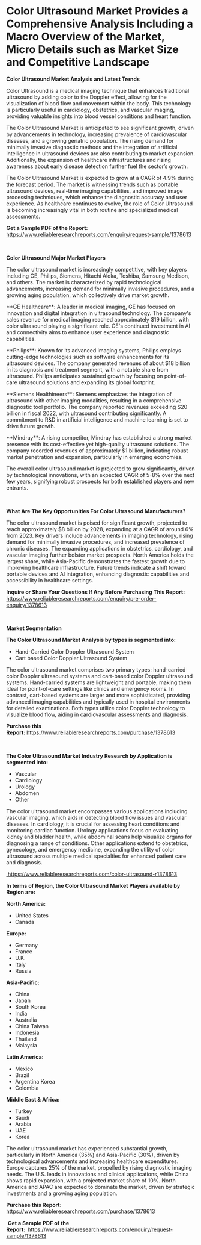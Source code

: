 <p><h1>Color Ultrasound Market Provides a Comprehensive Analysis Including a Macro Overview of the Market, Micro Details such as Market Size and Competitive Landscape</h1></p><p><strong>Color Ultrasound Market Analysis and Latest Trends</strong></p>
<p><p>Color Ultrasound is a medical imaging technique that enhances traditional ultrasound by adding color to the Doppler effect, allowing for the visualization of blood flow and movement within the body. This technology is particularly useful in cardiology, obstetrics, and vascular imaging, providing valuable insights into blood vessel conditions and heart function.</p><p>The Color Ultrasound Market is anticipated to see significant growth, driven by advancements in technology, increasing prevalence of cardiovascular diseases, and a growing geriatric population. The rising demand for minimally invasive diagnostic methods and the integration of artificial intelligence in ultrasound devices are also contributing to market expansion. Additionally, the expansion of healthcare infrastructures and rising awareness about early disease detection further fuel the sector’s growth.</p><p>The Color Ultrasound Market is expected to grow at a CAGR of 4.9% during the forecast period. The market is witnessing trends such as portable ultrasound devices, real-time imaging capabilities, and improved image processing techniques, which enhance the diagnostic accuracy and user experience. As healthcare continues to evolve, the role of Color Ultrasound is becoming increasingly vital in both routine and specialized medical assessments.</p></p>
<p><strong>Get a Sample PDF of the Report:&nbsp;</strong> <a href="https://www.reliableresearchreports.com/enquiry/request-sample/1378613?utm_campaign=2487&utm_medium=2&utm_source=Github&utm_content=ia&utm_term=13042025&utm_id=color-ultrasound">https://www.reliableresearchreports.com/enquiry/request-sample/1378613</a></p>
<p>&nbsp;</p>
<p><strong>Color Ultrasound Major Market Players</strong></p>
<p><p>The color ultrasound market is increasingly competitive, with key players including GE, Philips, Siemens, Hitachi Aloka, Toshiba, Samsung Medison, and others. The market is characterized by rapid technological advancements, increasing demand for minimally invasive procedures, and a growing aging population, which collectively drive market growth.</p><p>**GE Healthcare**: A leader in medical imaging, GE has focused on innovation and digital integration in ultrasound technology. The company's sales revenue for medical imaging reached approximately $19 billion, with color ultrasound playing a significant role. GE's continued investment in AI and connectivity aims to enhance user experience and diagnostic capabilities.</p><p>**Philips**: Known for its advanced imaging systems, Philips employs cutting-edge technologies such as software enhancements for its ultrasound devices. The company generated revenues of about $18 billion in its diagnosis and treatment segment, with a notable share from ultrasound. Philips anticipates sustained growth by focusing on point-of-care ultrasound solutions and expanding its global footprint.</p><p>**Siemens Healthineers**: Siemens emphasizes the integration of ultrasound with other imaging modalities, resulting in a comprehensive diagnostic tool portfolio. The company reported revenues exceeding $20 billion in fiscal 2022, with ultrasound contributing significantly. A commitment to R&D in artificial intelligence and machine learning is set to drive future growth.</p><p>**Mindray**: A rising competitor, Mindray has established a strong market presence with its cost-effective yet high-quality ultrasound solutions. The company recorded revenues of approximately $1 billion, indicating robust market penetration and expansion, particularly in emerging economies.</p><p>The overall color ultrasound market is projected to grow significantly, driven by technological innovations, with an expected CAGR of 5-8% over the next few years, signifying robust prospects for both established players and new entrants.</p></p>
<p>&nbsp;</p>
<p><strong>What Are The Key Opportunities For Color Ultrasound Manufacturers?</strong></p>
<p><p>The color ultrasound market is poised for significant growth, projected to reach approximately $8 billion by 2028, expanding at a CAGR of around 6% from 2023. Key drivers include advancements in imaging technology, rising demand for minimally invasive procedures, and increased prevalence of chronic diseases. The expanding applications in obstetrics, cardiology, and vascular imaging further bolster market prospects. North America holds the largest share, while Asia-Pacific demonstrates the fastest growth due to improving healthcare infrastructure. Future trends indicate a shift toward portable devices and AI integration, enhancing diagnostic capabilities and accessibility in healthcare settings.</p></p>
<p><strong>Inquire or Share Your Questions If Any Before Purchasing This Report:</strong> <a href="https://www.reliableresearchreports.com/enquiry/pre-order-enquiry/1378613?utm_campaign=2487&utm_medium=2&utm_source=Github&utm_content=ia&utm_term=13042025&utm_id=color-ultrasound">https://www.reliableresearchreports.com/enquiry/pre-order-enquiry/1378613</a></p>
<p>&nbsp;</p>
<p><strong>Market Segmentation</strong></p>
<p><strong>The Color Ultrasound Market Analysis by types is segmented into:</strong></p>
<p><ul><li>Hand-Carried Color Doppler Ultrasound System</li><li>Cart based Color Doppler Ultrasound System</li></ul></p>
<p><p>The color ultrasound market comprises two primary types: hand-carried color Doppler ultrasound systems and cart-based color Doppler ultrasound systems. Hand-carried systems are lightweight and portable, making them ideal for point-of-care settings like clinics and emergency rooms. In contrast, cart-based systems are larger and more sophisticated, providing advanced imaging capabilities and typically used in hospital environments for detailed examinations. Both types utilize color Doppler technology to visualize blood flow, aiding in cardiovascular assessments and diagnosis.</p></p>
<p><strong>Purchase this Report:&nbsp;</strong><a href="https://www.reliableresearchreports.com/purchase/1378613?utm_campaign=2487&utm_medium=2&utm_source=Github&utm_content=ia&utm_term=13042025&utm_id=color-ultrasound">https://www.reliableresearchreports.com/purchase/1378613</a></p>
<p>&nbsp;</p>
<p><strong>The Color Ultrasound Market Industry Research by Application is segmented into:</strong></p>
<p><ul><li>Vascular</li><li>Cardiology</li><li>Urology</li><li>Abdomen</li><li>Other</li></ul></p>
<p><p>The color ultrasound market encompasses various applications including vascular imaging, which aids in detecting blood flow issues and vascular diseases. In cardiology, it is crucial for assessing heart conditions and monitoring cardiac function. Urology applications focus on evaluating kidney and bladder health, while abdominal scans help visualize organs for diagnosing a range of conditions. Other applications extend to obstetrics, gynecology, and emergency medicine, expanding the utility of color ultrasound across multiple medical specialties for enhanced patient care and diagnosis.</p></p>
<p><a href="https://www.reliableresearchreports.com/color-ultrasound-r1378613?utm_campaign=2487&utm_medium=2&utm_source=Github&utm_content=ia&utm_term=13042025&utm_id=color-ultrasound">&nbsp;https://www.reliableresearchreports.com/color-ultrasound-r1378613</a></p>
<p><strong>In terms of Region, the Color Ultrasound Market Players available by Region are:</strong></p>
<p>
    <p> <strong> North America: </strong>
        <ul>
            <li>United States</li>
            <li>Canada</li>
        </ul>
        </p> 
    <p> <strong> Europe: </strong>
        <ul>
            <li>Germany</li>
            <li>France</li>
            <li>U.K.</li>
            <li>Italy</li>
            <li>Russia</li>
        </ul>
        </p> 
    <p> <strong> Asia-Pacific: </strong>
        <ul>
            <li>China</li>
            <li>Japan</li>
            <li>South Korea</li>
            <li>India</li>
            <li>Australia</li>
            <li>China Taiwan</li>
            <li>Indonesia</li>
            <li>Thailand</li>
            <li>Malaysia</li>
        </ul>
        </p> 
    <p> <strong> Latin America: </strong>
        <ul>
            <li>Mexico</li>
            <li>Brazil</li>
            <li>Argentina Korea</li>
            <li>Colombia</li>
        </ul>
        </p> 
    <p> <strong> Middle East & Africa: </strong>
        <ul>
            <li>Turkey</li>
            <li>Saudi</li>
            <li>Arabia</li>
            <li>UAE</li>
            <li>Korea</li>
        </ul>
    </p>
    </p>
<p><p>The color ultrasound market has experienced substantial growth, particularly in North America (35%) and Asia-Pacific (30%), driven by technological advancements and increasing healthcare expenditures. Europe captures 25% of the market, propelled by rising diagnostic imaging needs. The U.S. leads in innovations and clinical applications, while China shows rapid expansion, with a projected market share of 10%. North America and APAC are expected to dominate the market, driven by strategic investments and a growing aging population.</p></p>
<p><strong>Purchase this Report: </strong><a href="https://www.reliableresearchreports.com/purchase/1378613?utm_campaign=2487&utm_medium=2&utm_source=Github&utm_content=ia&utm_term=13042025&utm_id=color-ultrasound">https://www.reliableresearchreports.com/purchase/1378613</a></p>
<p>&nbsp;<strong>Get a Sample PDF of the Report:&nbsp;&nbsp;</strong><a href="https://www.reliableresearchreports.com/enquiry/request-sample/1378613?utm_campaign=2487&utm_medium=2&utm_source=Github&utm_content=ia&utm_term=13042025&utm_id=color-ultrasound">https://www.reliableresearchreports.com/enquiry/request-sample/1378613</a></p>
<p><strong></strong></p>
<p><p></p><p></p><p></p></p>